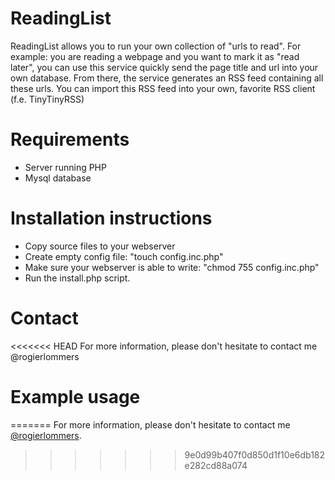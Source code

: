 ReadingList
===========

ReadingList allows you to run your own collection of "urls to read". For example: you are reading a webpage and you want to mark it as "read later", you can use this service quickly send the page title and url into your own database. From there, the service generates an RSS feed containing all these urls. You can import this RSS feed into your own, favorite RSS client (f.e. TinyTinyRSS)

Requirements
============
* Server running PHP
* Mysql database

Installation instructions
=========================
* Copy source files to your webserver
* Create empty config file: "touch config.inc.php"
* Make sure your webserver is able to write: "chmod 755 config.inc.php"
* Run the install.php script.

Contact
=======
<<<<<<< HEAD
For more information, please don't hesitate to contact me @rogierlommers

Example usage
=============
=======
For more information, please don't hesitate to contact me [@rogierlommers](https://twitter.com/rogierlommers).
>>>>>>> 9e0d99b407f0d850d1f10e6db182e282cd88a074
